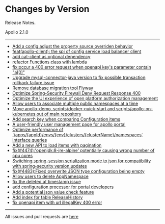 Changes by Version
==================
Release Notes.

Apollo 2.1.0

------------------
* [Add a config adjust the property source overriden behavior](https://github.com/apolloconfig/apollo/pull/4409)
* [feat(apollo-client): the spi of config service load balancer client](https://github.com/apolloconfig/apollo/pull/4394)
* [add cat-client as optional dependency](https://github.com/apolloconfig/apollo/pull/4414)
* [refactor Functions class with lambda](https://github.com/apolloconfig/apollo/pull/4419)
* [fix:occur a 400 error request when openapi key's parameter contain "a[0]"](https://github.com/apolloconfig/apollo/pull/4424)
* [Upgrade mysql-connector-java version to fix possible transaction rollback failure issue](https://github.com/apolloconfig/apollo/pull/4425)
* [Remove database migration tool Flyway](https://github.com/apolloconfig/apollo/pull/4361)
* [Optimize Spring-Security Firewall Deny Request Response 400](https://github.com/apolloconfig/apollo/pull/4428)
* [Optimize the UI experience of open platform authorization management](https://github.com/apolloconfig/apollo/pull/4436)
* [Allow users to associate multiple public namespaces at a time](https://github.com/apolloconfig/apollo/pull/4437)
* [Move apollo-demo, scripts/docker-quick-start and scripts/apollo-on-kubernetes out of main repository](https://github.com/apolloconfig/apollo/pull/4440)
* [Add search key when comparing Configuration items](https://github.com/apolloconfig/apollo/pull/4459)
* [A user-friendly user management page for apollo portal](https://github.com/apolloconfig/apollo/pull/4464)
* [Optimize performance of '/apps/{appId}/envs/{env}/clusters/{clusterName}/namespaces' interface queries](https://github.com/apolloconfig/apollo/pull/4473)
* [Add a new API to load items with pagination](https://github.com/apolloconfig/apollo/pull/4468)
* [fix(#4474):'openjdk:8-jre-alpine' potentially causing wrong number of cpu cores](https://github.com/apolloconfig/apollo/pull/4475)
* [Switching spring-session serialization mode to json for compatibility with spring-security version updates]()
* [fix(#4483):Fixed overwrite JSON type configuration being empty](https://github.com/apolloconfig/apollo/pull/4486)
* [Allow users to delete AppNamespace](https://github.com/apolloconfig/apollo/pull/4499)
* [fix the deleted at timestamp issue](https://github.com/apolloconfig/apollo/pull/4493)
* [add configuration processor for portal developers](https://github.com/apolloconfig/apollo/pull/4521)
* [Add a potential json value check feature](https://github.com/apolloconfig/apollo/pull/4519)
* [Add index for table ReleaseHistory](https://github.com/apolloconfig/apollo/pull/4550)
* [fix openapi item with url illegalKey 400 error](https://github.com/apolloconfig/apollo/pull/4549)

------------------
All issues and pull requests are [here](https://github.com/apolloconfig/apollo/milestone/11?closed=1)
